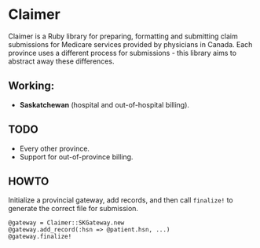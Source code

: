# Claimer

Claimer is a Ruby library for preparing, formatting and submitting claim submissions for Medicare services provided by physicians in Canada. Each province uses a different process for submissions - this library aims to abstract away these differences.

## Working:

* **Saskatchewan** (hospital and out-of-hospital billing).

## TODO

* Every other province.
* Support for out-of-province billing.

## HOWTO

Initialize a provincial gateway, add records, and then call ```finalize!``` to generate the correct file for submission.

```
@gateway = Claimer::SKGateway.new
@gateway.add_record(:hsn => @patient.hsn, ...)
@gateway.finalize!
```
